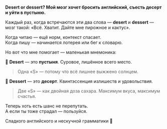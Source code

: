 **Desert or dessert? Мой мозг хочет бросить английский, съесть десерт и уйти в пустыню.**  
  
Каждый раз, когда встречаются эти два слова — **desert** и **dessert** —  
мозг такой: «Всё. Хватит. Дайте мне пирожное и кактус».  
  
Когда читаю — ещё норм, контекст спасает.  
Когда пишу — начинается лотерея или бег к словарю.  
  
Но вот что мне помогает — маленькая мнемоника:  
  
🌵 **Desert** — это **пустыня**. Суровое, лишённое всего место.  

> Одна «S» — потому что всё лишнее выжжено солнцем.

  
  
🍰 **Dessert** — это **десерт**. Квинтэссенция излишеств и удовольствия.  

> Две «S» — как двойная доза сахара. Максимум вкуса, максимум счастья.

  
  
Теперь хоть есть шанс не перепутать.  
А если ты тоже страдал — пользуйся.  
  
Сладкого английского и нескучной грамматики 💛
